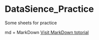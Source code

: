 # DataSience_Practice
Some sheets for practice

md = MarkDown 
[Visit MarkDown totorial](https://www.markdowntutorial.com)
